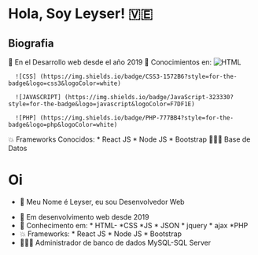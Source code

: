 
# Hola, Soy Leyser! 🇻🇪

## Biografia

👀 En el Desarrollo web desde el año 2019 
🌱 Conocimientos en: 
      ![HTML](https://img.shields.io/badge/HTML5-E34F26?style=for-the-badge&logo=html5&logoColor=white)
      
      ![CSS] (https://img.shields.io/badge/CSS3-1572B6?style=for-the-badge&logo=css3&logoColor=white)
      
      ![JAVASCRIPT] (https://img.shields.io/badge/JavaScript-323330?style=for-the-badge&logo=javascript&logoColor=F7DF1E)
      
      ![PHP] (https://img.shields.io/badge/PHP-777BB4?style=for-the-badge&logo=php&logoColor=white)
      
      
💥 Frameworks Conocidos:
      * React JS
      * Node JS
      * Bootstrap
👨🏾‍💻 Base de Datos

# Oi
- 👋 Meu Nome é Leyser, eu sou Desenvolvedor Web

* 👀 Em desenvolvimento web desde 2019
* 🌱 Conhecimento em:
       * HTML-
       *CSS
       *JS
       * JSON
       * jquery
       * ajax
       *PHP
* 💥 Frameworks:
      * React JS
      * Node JS
      * Bootstrap
* 👨🏾‍💻 Administrador de banco de dados MySQL-SQL Server

<!---
LeyserPinto/LeyserPinto is a ✨ special ✨ repository because its `README.md` (this file) appears on your GitHub profile.
You can click the Preview link to take a look at your changes.
--->
